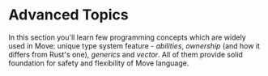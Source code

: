 # Advanced Topics

In this section you'll learn few programming concepts which are widely used in Move: unique type system feature - *abilities*, *ownership* (and how it differs from Rust's one), *generics* and *vector*. All of them provide solid foundation for safety and flexibility of Move language.
